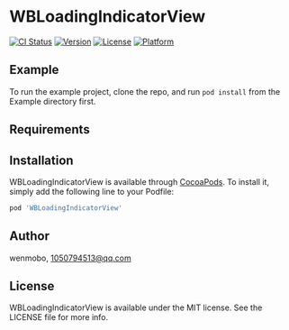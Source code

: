 # WBLoadingIndicatorView

[![CI Status](https://img.shields.io/travis/wenmobo/WBLoadingIndicatorView.svg?style=flat)](https://travis-ci.org/wenmobo/WBLoadingIndicatorView)
[![Version](https://img.shields.io/cocoapods/v/WBLoadingIndicatorView.svg?style=flat)](https://cocoapods.org/pods/WBLoadingIndicatorView)
[![License](https://img.shields.io/cocoapods/l/WBLoadingIndicatorView.svg?style=flat)](https://cocoapods.org/pods/WBLoadingIndicatorView)
[![Platform](https://img.shields.io/cocoapods/p/WBLoadingIndicatorView.svg?style=flat)](https://cocoapods.org/pods/WBLoadingIndicatorView)

## Example

To run the example project, clone the repo, and run `pod install` from the Example directory first.

## Requirements

## Installation

WBLoadingIndicatorView is available through [CocoaPods](https://cocoapods.org). To install
it, simply add the following line to your Podfile:

```ruby
pod 'WBLoadingIndicatorView'
```

## Author

wenmobo, 1050794513@qq.com

## License

WBLoadingIndicatorView is available under the MIT license. See the LICENSE file for more info.
